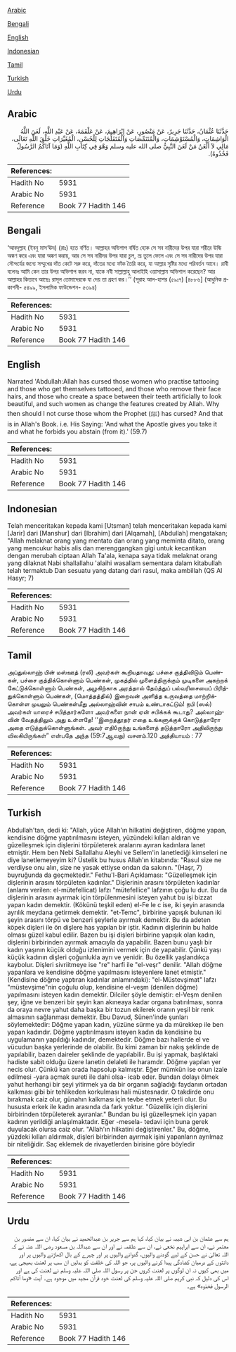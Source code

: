 [Arabic](#arabic)

[Bengali](#bengali)

[English](#english)

[Indonesian](#indonesian)

[Tamil](#tamil)

[Turkish](#turkish)

[Urdu](#urdu)

## Arabic


<div dir="rtl" lang="ar" style={{fontSize:'larger',backgroundColor:'#f8f9fa',padding:20}}>
حَدَّثَنَا عُثْمَانُ، حَدَّثَنَا جَرِيرٌ، عَنْ مَنْصُورٍ، عَنْ إِبْرَاهِيمَ، عَنْ عَلْقَمَةَ، عَنْ عَبْدِ اللَّهِ، لَعَنَ اللَّهُ الْوَاشِمَاتِ، وَالْمُسْتَوْشِمَاتِ، وَالْمُتَنَمِّصَاتِ وَالْمُتَفَلِّجَاتِ لِلْحُسْنِ، الْمُغَيِّرَاتِ خَلْقَ اللَّهِ تَعَالَى، مَالِي لاَ أَلْعَنُ مَنْ لَعَنَ النَّبِيُّ صلى الله عليه وسلم وَهْوَ فِي كِتَابِ اللَّهِ ‏(‏وَمَا آتَاكُمُ الرَّسُولُ فَخُذُوهُ‏)‏‏.‏
</div>
<div style={{backgroundColor:'#f8f9fa',padding:20, marginBottom: 10}}><table> <thead> <tr> <th>References:</th> <th></th> </tr> </thead> <tbody><tr><td>Hadith No</td><td>5931</td></tr><tr><td>Arabic No</td><td>5931</td></tr><tr><td>Reference</td><td>Book 77 Hadith 146</td></tr></tbody></table></div>

## Bengali


<div dir="ltr" lang="bn" style={{fontSize:'larger',backgroundColor:'#f8f9fa',padding:20}}>
‘আবদুল্লাহ (ইবনু মাস‘ঊদ) (রাঃ) হতে বর্ণিত। আল্লাহর অভিশাপ বর্ষিত হোক সে সব নারীদের উপর যারা শরীরে উল্কি অঙ্কণ করে এবং যারা অঙ্কণ করায়, আর সে সব নারীদর উপর যারা চুল, ভ্রূ তুলে ফেলে এবং সে সব নারীদের উপর যারা সৌন্দর্যের জন্যে সম্মুখের দাঁত কেটে সরু করে, দাঁতের মধ্যে ফাঁক তৈরি করে, যা আল্লার সৃষ্টির মধ্যে পরিবর্তন আনে। রাবী বলেনঃ আমি কেন তার উপর অভিশাপ করব না, যাকে নবী সাল্লাল্লাহু আলাইহি ওয়াসাল্লাম অভিশাপ করেছেন? আর আল্লাহর কিতাবে আছেঃ রাসূল তোমাদেরকে যা দেয় তা গ্রহণ কর।’’ (সূরাহ আল-হাশর (৫৯ঃ৭) [৪৮৮৬] (আধুনিক প্রকাশনী- ৫৪৯৯, ইসলামিক ফাউন্ডেশন- ৫৩৯৪)
</div>
<div style={{backgroundColor:'#f8f9fa',padding:20, marginBottom: 10}}><table> <thead> <tr> <th>References:</th> <th></th> </tr> </thead> <tbody><tr><td>Hadith No</td><td>5931</td></tr><tr><td>Arabic No</td><td>5931</td></tr><tr><td>Reference</td><td>Book 77 Hadith 146</td></tr></tbody></table></div>

## English


<div dir="ltr" lang="en" style={{fontSize:'larger',backgroundColor:'#f8f9fa',padding:20}}>
Narrated 'Abdullah:Allah has cursed those women who practise tattooing and those who get themselves tattooed, and those who remove their face hairs, and those who create a space between their teeth artificially to look beautiful, and such women as change the features created by Allah. Why then should I not curse those whom the Prophet (ﷺ) has cursed? And that is in Allah's Book. i.e. His Saying: 'And what the Apostle gives you take it and what he forbids you abstain (from it).' (59.7)
</div>
<div style={{backgroundColor:'#f8f9fa',padding:20, marginBottom: 10}}><table> <thead> <tr> <th>References:</th> <th></th> </tr> </thead> <tbody><tr><td>Hadith No</td><td>5931</td></tr><tr><td>Arabic No</td><td>5931</td></tr><tr><td>Reference</td><td>Book 77 Hadith 146</td></tr></tbody></table></div>

## Indonesian


<div dir="ltr" lang="id" style={{fontSize:'larger',backgroundColor:'#f8f9fa',padding:20}}>
Telah menceritakan kepada kami [Utsman] telah menceritakan kepada kami [Jarir] dari [Manshur] dari [Ibrahim] dari [Alqamah], [Abdullah] mengatakan; "Allah melaknat orang yang mentato dan orang yang meminta ditato, orang yang mencukur habis alis dan merenggangkan gigi untuk kecantikan dengan merubah ciptaan Allah Ta'ala, kenapa saya tidak melaknat orang yang dilaknat Nabi shallallahu 'alaihi wasallam sementara dalam kitabullah telah termaktub Dan sesuatu yang datang dari rasul, maka ambillah (QS Al Hasyr; 7)
</div>
<div style={{backgroundColor:'#f8f9fa',padding:20, marginBottom: 10}}><table> <thead> <tr> <th>References:</th> <th></th> </tr> </thead> <tbody><tr><td>Hadith No</td><td>5931</td></tr><tr><td>Arabic No</td><td>5931</td></tr><tr><td>Reference</td><td>Book 77 Hadith 146</td></tr></tbody></table></div>

## Tamil


<div dir="ltr" lang="ta" style={{fontSize:'larger',backgroundColor:'#f8f9fa',padding:20}}>
அப்துல்லாஹ் பின் மஸ்ஊத் (ரலி) அவர்கள் கூறியதாவது: பச்சை குத்திவிடும் பெண்கள், பச்சை குத்திக்கொள்ளும் பெண்கள், முகத்தில் முளைத்திருக்கும் முடிகளை அகற்றக் கேட்டுக்கொள்ளும் பெண்கள், அழகிற்காக அரத்தால் தேய்த்துப் பல்வரிசையைப் பிரித்துக்கொள்ளும் பெண்கள், (மொத்தத்தில்) இறைவன் அளித்த உருவத்தை மாற்றிக்கொள்ள முயலும் பெண்கள்மீது அல்லாஹ்வின் சாபம் உண்டாகட்டும்! நபி (ஸல்) அவர்கள் யாரைச் சபித்தார்களோ அவர்களை நான் ஏன் சபிக்கக் கூடாது? அல்லாஹ்வின் வேதத்திலும் அது உள்ளதே! ‘‘இறைத்தூதர் எதை உங்களுக்குக் கொடுத்தாரோ அதை எடுத்துக்கொள்ளுங்கள். அவர் எதிóருந்து உங்களைத் தடுத்தாரோ அதிலிருந்து விலகியிருங்கள்” என்பதே அந்த (59:7ஆவது) வசனம்.120 அத்தியாயம் : 77
</div>
<div style={{backgroundColor:'#f8f9fa',padding:20, marginBottom: 10}}><table> <thead> <tr> <th>References:</th> <th></th> </tr> </thead> <tbody><tr><td>Hadith No</td><td>5931</td></tr><tr><td>Arabic No</td><td>5931</td></tr><tr><td>Reference</td><td>Book 77 Hadith 146</td></tr></tbody></table></div>

## Turkish


<div dir="ltr" lang="tr" style={{fontSize:'larger',backgroundColor:'#f8f9fa',padding:20}}>
Abdullah'tan, dedi ki: "Allah, yüce Allah'ın hilkatini değiştiren, döğme yapan, kendisine döğme yaptırılmasını isteyen, yüzündeki kılları aldıran ve güzelleşmek için dişlerini törpületerek aralarını ayıran kadınlara lanet etmiştir. Hem ben Nebi Sallallahu Aleyhi ve Sellem'in lanetlediği kimseleri ne diye lanetlemeyeyim ki? Üstelik bu husus Allah'ın kitabında: "Rasul size ne verdiyse onu alın, size ne yasak ettiyse ondan da sakının. "(Haşr, 7) buyruğunda da geçmektedir." Fethu'l-Bari Açıklaması: "Güzelleşmek için dişlerinin arasını törpületen kadınlar." Dişlerinin arasını törpületen kadınlar (anlamı verilen: el-mütefellicat) lafzı "mütefellice" lafzının çoğu lu dur. Bu da dişlerinin arasını ayırmak için törpülenmesini isteyen yahut bu işi bizzat yapan kadın demektir. (Kökünü teşkil eden) el-Fe le c ise, iki şeyin arasında ayrılık meydana getirmek demektir. "et-Temc", birbirine yapışık bulunan iki şeyin arasını törpü ve benzeri şeylerle ayırmak demektir. Bu da adeten köpek dişleri ile ön dişlere has yapılan bir iştir. Kadının dişlerinin bu halde olması güzel kabul edilir. Bazen bu işi dişleri birbirine yapışık olan kadın, dişlerini birbirinden ayırmak amacıyla da yapabilir. Bazen bunu yaşlı bir kadın yaşının küçük olduğu izlenimini vermek için de yapabilir. Çünkü yaşı küçük kadının dişleri çoğunlukla ayrı ve yenidir. Bu özellik yaşlandıkça kaybolur. Dişleri sivriitmeye ise "re" harfi ile "el-veşr" denilir. "Allah döğme yapanlara ve kendisine döğme yapılmasını isteyenlere lanet etmiştir." (Kendisine döğme yaptıran kadınlar anlamındaki): "el-Müstevşimat" lafzı "müstevşime"nin çoğulu olup, kendisine el-veşm (denilen döğme) yapılmasını isteyen kadın demektir. Dilciler şöyle demiştir: el-Veşm denilen şey, iğne ve benzeri bir şeyin kan akıneaya kadar organa batırılması, sonra da oraya nevre yahut daha başka bir tozun ekilerek oranın yeşil bir renk almasının sağlanması demektir. Ebu Davud, Sünen'inde şunları söylemektedir: Döğme yapan kadın, yüzüne sürme ya da mürekkep ile ben yapan kadındır. Döğme yaptırılmasını isteyen kadın da kendisine bu uygulamanın yapıldığı kadındır, demektedir. Döğme bazı hallerde el ve vücudun başka yerlerinde de olabilir. Bu kimi zaman bir nakış şeklinde de yapılabilir, bazen daireler şeklinde de yapılabilir. Bu işi yapmak, başlıktaki hadiste sabit olduğu üzere Ianetin delaleti ile haramdır. Döğme yapılan yer necis olur. Çünkü kan orada hapsolup kalmıştır. Eğer mümkün ise onun izale edilmesi -yara açmak sureti ile dahi olsa- icab eder. Bundan dolayı ölmek yahut herhangi bir şeyi yitirmek ya da bir organın sağladığı faydanın ortadan kalkması gibi bir tehlikeden korkulması hali müstesnadır. O takdirde onu bırakmak caiz olur, günahın kalkması için tevbe etmek yeterli olur. Bu hususta erkek ile kadın arasında da fark yoktur. "Güzellik için dişlerini birbirinden törpületerek ayıranlar." Bundan bu işi güzelleşmek için yapan kadının yerildiği anlaşılmaktadır. Eğer -mesela- tedavi için buna gerek duyulacak olursa caiz olur. "Allah'ın hilkatini değiştirenler." Bu, döğme, yüzdeki kılları aldırmak, dişleri birbirinden ayırmak işini yapanların ayrılmaz bir niteliğidir. Saç eklemek de rivayetlerden birisine göre böyledir
</div>
<div style={{backgroundColor:'#f8f9fa',padding:20, marginBottom: 10}}><table> <thead> <tr> <th>References:</th> <th></th> </tr> </thead> <tbody><tr><td>Hadith No</td><td>5931</td></tr><tr><td>Arabic No</td><td>5931</td></tr><tr><td>Reference</td><td>Book 77 Hadith 146</td></tr></tbody></table></div>

## Urdu


<div dir="rtl" lang="ur" style={{fontSize:'larger',backgroundColor:'#f8f9fa',padding:20}}>
ہم سے عثمان بن ابی شیبہ نے بیان کیا، کہا ہم سے جریر بن عبدالحمید نے بیان کیا، ان سے منصور بن معتمر نے، ان سے ابراہیم نخعی نے، ان سے علقمہ نے اور ان سے عبداللہ بن مسعود رضی اللہ عنہ نے کہ اللہ تعالیٰ نے حسن کے لیے گودنے والیوں، گدوانے والیوں پر اور چہرے کے بال اکھاڑنے والیوں پر اور دانتوں کے درمیان کشادگی پیدا کرنے والیوں پر، جو اللہ کی خلقت کو بدلیں ان سب پر لعنت بھیجی ہے، میں بھی کیوں نہ ان لوگوں پر لعنت کروں جن پر رسول اللہ صلی اللہ علیہ وسلم نے لعنت کی ہے اور اس کی دلیل کہ نبی کریم صلی اللہ علیہ وسلم کی لعنت خود قرآن مجید میں موجود ہے۔ آیت «وما آتاكم الرسول فخذوه‏» ہے۔
</div>
<div style={{backgroundColor:'#f8f9fa',padding:20, marginBottom: 10}}><table> <thead> <tr> <th>References:</th> <th></th> </tr> </thead> <tbody><tr><td>Hadith No</td><td>5931</td></tr><tr><td>Arabic No</td><td>5931</td></tr><tr><td>Reference</td><td>Book 77 Hadith 146</td></tr></tbody></table></div>